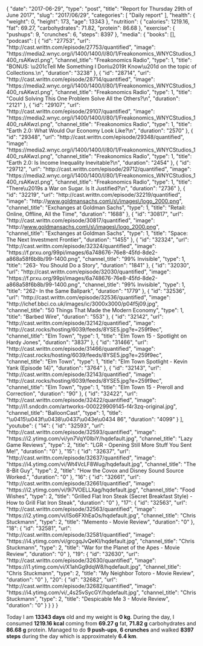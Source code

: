 {
    "date": "2017-06-29",
    "type": "post",
    "title": "Report for Thursday 29th of June 2017",
    "slug": "2017\/06\/29",
    "categories": [
        "Daily report"
    ],
    "health": {
        "weight": 0,
        "height": 173,
        "age": 13343
    },
    "nutrition": {
        "calories": 1219.16,
        "fat": 69.27,
        "carbohydrates": 71.82,
        "protein": 86.68
    },
    "exercise": {
        "pushups": 9,
        "crunches": 6,
        "steps": 8397
    },
    "media": {
        "books": [],
        "podcast": [
            {
                "id": "27753",
                "url": "http:\/\/cast.writtn.com\/episode\/27753\/quantified",
                "image": "https:\/\/media2.wnyc.org\/i\/1400\/1400\/l\/80\/1\/Freakonomics_WNYCStudios_1400_rsAKwzl.png",
                "channel_title": "Freakonomics Radio",
                "type": 1,
                "title": "BONUS: \u201cTell Me Something I Don\u2019t Know\u201d on the topic of Collections.\n",
                "duration": "3238"
            },
            {
                "id": "28714",
                "url": "http:\/\/cast.writtn.com\/episode\/28714\/quantified",
                "image": "https:\/\/media2.wnyc.org\/i\/1400\/1400\/l\/80\/1\/Freakonomics_WNYCStudios_1400_rsAKwzl.png",
                "channel_title": "Freakonomics Radio",
                "type": 1,
                "title": "Could Solving This One Problem Solve All the Others?\n",
                "duration": "2121"
            },
            {
                "id": "29107",
                "url": "http:\/\/cast.writtn.com\/episode\/29107\/quantified",
                "image": "https:\/\/media2.wnyc.org\/i\/1400\/1400\/l\/80\/1\/Freakonomics_WNYCStudios_1400_rsAKwzl.png",
                "channel_title": "Freakonomics Radio",
                "type": 1,
                "title": "Earth 2.0: What Would Our Economy Look Like?\n",
                "duration": "2570"
            },
            {
                "id": "29348",
                "url": "http:\/\/cast.writtn.com\/episode\/29348\/quantified",
                "image": "https:\/\/media2.wnyc.org\/i\/1400\/1400\/l\/80\/1\/Freakonomics_WNYCStudios_1400_rsAKwzl.png",
                "channel_title": "Freakonomics Radio",
                "type": 1,
                "title": "Earth 2.0: Is Income Inequality Inevitable?\n",
                "duration": "2454"
            },
            {
                "id": "29712",
                "url": "http:\/\/cast.writtn.com\/episode\/29712\/quantified",
                "image": "https:\/\/media2.wnyc.org\/i\/1400\/1400\/l\/80\/1\/Freakonomics_WNYCStudios_1400_rsAKwzl.png",
                "channel_title": "Freakonomics Radio",
                "type": 1,
                "title": "There\u2019s a War on Sugar. Is It Justified?\n",
                "duration": "2736"
            },
            {
                "id": "32219",
                "url": "http:\/\/cast.writtn.com\/episode\/32219\/quantified",
                "image": "http:\/\/www.goldmansachs.com\/s\/images\/logo_2000.png",
                "channel_title": "Exchanges at Goldman Sachs",
                "type": 1,
                "title": "Retail: Online, Offline, All the Time",
                "duration": "1688"
            },
            {
                "id": "30817",
                "url": "http:\/\/cast.writtn.com\/episode\/30817\/quantified",
                "image": "http:\/\/www.goldmansachs.com\/s\/images\/logo_2000.png",
                "channel_title": "Exchanges at Goldman Sachs",
                "type": 1,
                "title": "Space: The Next Investment Frontier",
                "duration": "1455"
            },
            {
                "id": "32324",
                "url": "http:\/\/cast.writtn.com\/episode\/32324\/quantified",
                "image": "https:\/\/f.prxu.org\/99pi\/images\/6a748676-76e8-45fd-8de2-a868a58f6b8b\/99-1400.png",
                "channel_title": "99% Invisible",
                "type": 1,
                "title": "263- You Should Do a Story",
                "duration": "1841"
            },
            {
                "id": "32030",
                "url": "http:\/\/cast.writtn.com\/episode\/32030\/quantified",
                "image": "https:\/\/f.prxu.org\/99pi\/images\/6a748676-76e8-45fd-8de2-a868a58f6b8b\/99-1400.png",
                "channel_title": "99% Invisible",
                "type": 1,
                "title": "262- In the Same Ballpark",
                "duration": "1779"
            },
            {
                "id": "32536",
                "url": "http:\/\/cast.writtn.com\/episode\/32536\/quantified",
                "image": "http:\/\/ichef.bbci.co.uk\/images\/ic\/3000x3000\/p04f5j09.jpg",
                "channel_title": "50 Things That Made the Modern Economy",
                "type": 1,
                "title": "Barbed Wire",
                "duration": "553"
            },
            {
                "id": "32142",
                "url": "http:\/\/cast.writtn.com\/episode\/32142\/quantified",
                "image": "http:\/\/cast.rocks\/hosting\/6039\/feeds\/8YSE5.jpg?e=259f9ec",
                "channel_title": "Elm Town",
                "type": 1,
                "title": "Elm Town 15 - Spotlight on Hardy Jones",
                "duration": "3837"
            },
            {
                "id": "31466",
                "url": "http:\/\/cast.writtn.com\/episode\/31466\/quantified",
                "image": "http:\/\/cast.rocks\/hosting\/6039\/feeds\/8YSE5.jpg?e=259f9ec",
                "channel_title": "Elm Town",
                "type": 1,
                "title": "Elm Town Spotlight - Kevin Yank (Episode 14)",
                "duration": "3764"
            },
            {
                "id": "32143",
                "url": "http:\/\/cast.writtn.com\/episode\/32143\/quantified",
                "image": "http:\/\/cast.rocks\/hosting\/6039\/feeds\/8YSE5.jpg?e=259f9ec",
                "channel_title": "Elm Town",
                "type": 1,
                "title": "Elm Town 15 - Preroll and Correction",
                "duration": "90"
            },
            {
                "id": "32422",
                "url": "http:\/\/cast.writtn.com\/episode\/32422\/quantified",
                "image": "http:\/\/i1.sndcdn.com\/artworks-000229909145-f4r3zq-original.jpg",
                "channel_title": "BalloonCast",
                "type": 1,
                "title": "\u0415\u043f\u0438\u0437\u043e\u0434 86",
                "duration": "4099"
            }
        ],
        "youtube": {
            "14": {
                "id": "32593",
                "url": "http:\/\/cast.writtn.com\/episode\/32593\/quantified",
                "image": "https:\/\/i2.ytimg.com\/vi\/yn7VqY0IbiY\/hqdefault.jpg",
                "channel_title": "Lazy Game Reviews",
                "type": 2,
                "title": "LGR - Opening Still More Stuff You Sent Me!",
                "duration": "0"
            },
            "15": {
                "id": "32637",
                "url": "http:\/\/cast.writtn.com\/episode\/32637\/quantified",
                "image": "https:\/\/i4.ytimg.com\/vi\/Wt4VcLF8Wug\/hqdefault.jpg",
                "channel_title": "The 8-Bit Guy",
                "type": 2,
                "title": "How the Covox and Disney Sound Source Worked.",
                "duration": "0"
            },
            "16": {
                "id": "32661",
                "url": "http:\/\/cast.writtn.com\/episode\/32661\/quantified",
                "image": "https:\/\/i2.ytimg.com\/vi\/9i7VOELLXag\/hqdefault.jpg",
                "channel_title": "Food Wishes",
                "type": 2,
                "title": "Grilled Flat Iron Steak (Secret Breakfast Style) - How to Grill Flat Iron Steak",
                "duration": "0"
            },
            "17": {
                "id": "32563",
                "url": "http:\/\/cast.writtn.com\/episode\/32563\/quantified",
                "image": "https:\/\/i2.ytimg.com\/vi\/ISo6FXhEaOs\/hqdefault.jpg",
                "channel_title": "Chris Stuckmann",
                "type": 2,
                "title": "Memento - Movie Review",
                "duration": "0"
            },
            "18": {
                "id": "32581",
                "url": "http:\/\/cast.writtn.com\/episode\/32581\/quantified",
                "image": "https:\/\/i4.ytimg.com\/vi\/grcgqJvQeKI\/hqdefault.jpg",
                "channel_title": "Chris Stuckmann",
                "type": 2,
                "title": "War for the Planet of the Apes - Movie Review",
                "duration": "0"
            },
            "19": {
                "id": "32630",
                "url": "http:\/\/cast.writtn.com\/episode\/32630\/quantified",
                "image": "https:\/\/i1.ytimg.com\/vi\/X1ahGg9dqW8\/hqdefault.jpg",
                "channel_title": "Chris Stuckmann",
                "type": 2,
                "title": "My Neighbor Totoro - Movie Review",
                "duration": "0"
            },
            "20": {
                "id": "32682",
                "url": "http:\/\/cast.writtn.com\/episode\/32682\/quantified",
                "image": "https:\/\/i4.ytimg.com\/vi\/_4s25vSycGY\/hqdefault.jpg",
                "channel_title": "Chris Stuckmann",
                "type": 2,
                "title": "Despicable Me 3 - Movie Review",
                "duration": "0"
            }
        }
    }
}

Today I am <strong>13343 days</strong> old and my weight is <strong>0 kg</strong>. During the day, I consumed <strong>1219.16 kcal</strong> coming from <strong>69.27 g</strong> fat, <strong>71.82 g</strong> carbohydrates and <strong>86.68 g</strong> protein. Managed to do <strong>9 push-ups</strong>, <strong>6 crunches</strong> and walked <strong>8397 steps</strong> during the day which is approximately <strong>6.4 km</strong>.